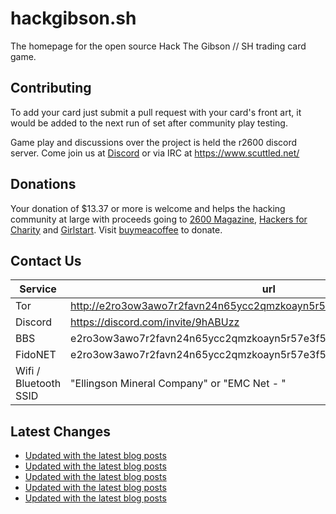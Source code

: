# hackgibson.sh
The homepage for the open source Hack The Gibson // SH trading card game.


## Contributing

To add your card just submit a pull request with your card's front art, it would be added to the next run of set after community play testing.

Game play and discussions over the project is held the r2600 discord server. Come join us at [Discord](https://discord.com/invite/9hABUzz) or via IRC at https://www.scuttled.net/


## Donations

Your donation of $13.37 or more is welcome and helps the hacking community at large with proceeds going to [2600 Magazine](https://2600.com/), [Hackers for Charity](https://hackersforcharity.org) and [Girlstart](https://girlstart.org).  Visit [buymeacoffee](https://www.buymeacoffee.com/hackgibson.sh) to donate.


## Contact Us

Service | url
-|-
Tor | http://e2ro3ow3awo7r2favn24n65ycc2qmzkoayn5r57e3f56nvjwdcgg32ad.onion
Discord | https://discord.com/invite/9hABUzz
BBS | e2ro3ow3awo7r2favn24n65ycc2qmzkoayn5r57e3f56nvjwdcgg32ad.onion:23
FidoNET | e2ro3ow3awo7r2favn24n65ycc2qmzkoayn5r57e3f56nvjwdcgg32ad.onion:24554
Wifi / Bluetooth SSID | "Ellingson Mineral Company" or "EMC Net - <fidonet address>"

## Latest Changes
<!-- BLOG-POST-LIST:START -->
- [Updated with the latest blog posts](https://github.com/DFW2600/hackgibson.sh/commit/c427ec320dffae1620685a1c08e54a3fe2fe630e)
- [Updated with the latest blog posts](https://github.com/DFW2600/hackgibson.sh/commit/35a52e93a9950b8234ceef5ee3156a0dfa1ec052)
- [Updated with the latest blog posts](https://github.com/DFW2600/hackgibson.sh/commit/023c0c28f1445b2e5281e44c1c2555e46322d44c)
- [Updated with the latest blog posts](https://github.com/DFW2600/hackgibson.sh/commit/5765201b0e0c45e12725a6c18616a6561d8b8450)
- [Updated with the latest blog posts](https://github.com/DFW2600/hackgibson.sh/commit/bec2962629e9f527a2a359da98cebfb94cce62b2)
<!-- BLOG-POST-LIST:END -->
